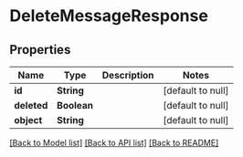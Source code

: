 # DeleteMessageResponse
## Properties

| Name | Type | Description | Notes |
|------------ | ------------- | ------------- | -------------|
| **id** | **String** |  | [default to null] |
| **deleted** | **Boolean** |  | [default to null] |
| **object** | **String** |  | [default to null] |

[[Back to Model list]](../README.md#documentation-for-models) [[Back to API list]](../README.md#documentation-for-api-endpoints) [[Back to README]](../README.md)

